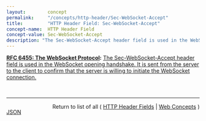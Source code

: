 ```yaml
---
layout:        concept
permalink:     "/concepts/http-header/Sec-WebSocket-Accept"
title:         "HTTP Header Field: Sec-WebSocket-Accept"
concept-name:  HTTP Header Field
concept-value: Sec-WebSocket-Accept
description: "The Sec-WebSocket-Accept header field is used in the WebSocket opening handshake. It is sent from the server to the client to confirm that the server is willing to initiate the WebSocket connection."
---
```


**[RFC 6455: The WebSocket Protocol](/specs/IETF/RFC/6455 "The WebSocket Protocol enables two-way communication between a client running untrusted code in a controlled environment to a remote host that has opted-in to communications from that code. The security model used for this is the origin-based security model commonly used by web browsers. The protocol consists of an opening handshake followed by basic message framing, layered over TCP. The goal of this technology is to provide a mechanism for browser-based applications that need two-way communication with servers that does not rely on opening multiple HTTP connections (e.g., using XMLHttpRequest or <iframe>s and long polling)."):** [The Sec-WebSocket-Accept header field is used in the WebSocket opening handshake. It is sent from the server to the client to confirm that the server is willing to initiate the WebSocket connection.](http://tools.ietf.org/html/rfc6455#section-11.3.3 "Read documentation for HTTP Header Field &#34;Sec-WebSocket-Accept&#34;")

<br/>
<hr/>

<p style="float : left"><a href="./Sec-WebSocket-Accept.json" title="JSON representing this particular Web Concept value">JSON</a></p>
<p style="text-align: right">Return to list of all ( <a href="../http-header/">HTTP Header Fields</a> | <a href="../">Web Concepts</a> )</p>
